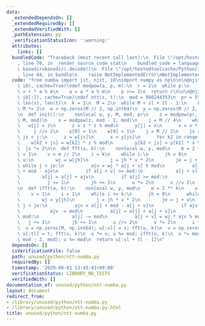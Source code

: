 ```yaml
---
data:
  _extendedDependsOn: []
  _extendedRequiredBy: []
  _extendedVerifiedWith: []
  _pathExtension: py
  _verificationStatusIcon: ':warning:'
  attributes:
    links: []
  bundledCode: "Traceback (most recent call last):\n  File \"/opt/hostedtoolcache/Python/3.8.5/x64/lib/python3.8/site-packages/onlinejudge_verify/documentation/build.py\"\
    , line 70, in _render_source_code_stat\n    bundled_code = language.bundle(stat.path,\
    \ basedir=basedir).decode()\n  File \"/opt/hostedtoolcache/Python/3.8.5/x64/lib/python3.8/site-packages/onlinejudge_verify/languages/python.py\"\
    , line 84, in bundle\n    raise NotImplementedError\nNotImplementedError\n"
  code: "from numba import jit, njit, i8\nimport numpy as np\n\n\n@njit(i8(i8, i8,\
    \ i8), cache=True)\ndef modpow(a, p, m):\n  r = 1\n  while p:\n    if p & 1: r\
    \ = r * a % m\n    a = a * a % m\n    p >>= 1\n  return r\n\n\n@njit(i8[:](i8[:],\
    \ i8[:]), cache=True)\ndef ntt(s, t):\n  mod = 998244353\n  pr = 5\n  sl, tl =\
    \ len(s), len(t)\n  k = 1\n  M = 2\n  while M < sl + tl - 1:\n    k += 1\n   \
    \ M *= 2\n  w = np.zeros(M // 2, np.int64)\n  y = np.zeros(M // 2, np.int64)\n\
    \n  def init():\n    nonlocal w, y, M, mod, pr\n    z = modpow(pr, (mod - 1) //\
    \ M, mod)\n    x = modpow(z, mod - 2, mod)\n    j = M // 4\n    while j:\n   \
    \   w[j] = z\n      z = z * z % mod\n      y[j] = x\n      x = x * x % mod\n \
    \     j //= 2\n    y[0] = 1\n    w[0] = 1\n    j = M // 2\n    js = 2\n    while\
    \ js < j:\n      z = w[js]\n      x = y[js]\n      for k2 in range(js):\n    \
    \    w[k2 + js] = w[k2] * z % mod\n        y[k2 + js] = y[k2] * x % mod\n    \
    \  js *= 2\n\n  def fft(a, k):\n    nonlocal w, y, mod\n    m = 2 ** k\n    u\
    \ = 1\n    v = m // 2\n    i = k\n    while i:\n      jh = 0\n      while jh <\
    \ u:\n        wj = w[jh]\n        j = jh * v * 2\n        je = j + v\n       \
    \ while j < je:\n          ajv = wj * a[j + v] % mod\n          a[j + v] = a[j]\
    \ + mod - ajv\n          if a[j + v] >= mod:\n            a[j + v] -= mod\n  \
    \        a[j] = a[j] + ajv\n          if a[j] >= mod:\n            a[j] -= mod\n\
    \          j += 1\n        jh += 1\n      u *= 2\n      v //= 2\n      i -= 1\n\
    \n  def ifft(a, k):\n    nonlocal w, y, mod\n    m = 2 ** k\n    u = m // 2\n\
    \    v = 1\n    i = 1\n    while i <= k:\n      jh = 0\n      while jh < u:\n\
    \        wj = y[jh]\n        j = jh * v * 2\n        je = j + v\n        while\
    \ j < je:\n          ajv = a[j] + mod - a[j + v]\n          if ajv >= mod:\n \
    \           ajv -= mod\n          a[j] = a[j] + a[j + v]\n          if a[j] >=\
    \ mod:\n            a[j] -= mod\n          a[j + v] = wj * ajv % mod\n       \
    \   j += 1\n        jh += 1\n      u //= 2\n      v *= 2\n      i += 1\n\n  init()\n\
    \  u = np.zeros(M, np.int64); u[:sl] = s; fft(u, k)\n  v = np.zeros(M, np.int64);\
    \ v[:tl] = t; fft(v, k)\n  u *= v; u %= mod; ifft(u, k)\n  u *= modpow(2 ** k,\
    \ mod - 2, mod); u %= mod\n  return u[:sl + tl - 1]\n"
  dependsOn: []
  isVerificationFile: false
  path: unused/python/ntt-numba.py
  requiredBy: []
  timestamp: '2020-08-01 13:45:41+09:00'
  verificationStatus: LIBRARY_NO_TESTS
  verifiedWith: []
documentation_of: unused/python/ntt-numba.py
layout: document
redirect_from:
- /library/unused/python/ntt-numba.py
- /library/unused/python/ntt-numba.py.html
title: unused/python/ntt-numba.py
---
```

